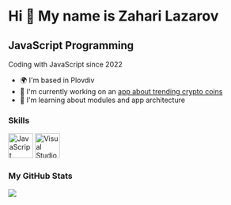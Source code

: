 Hi 👋 My name is Zahari Lazarov 
===============================
## JavaScript Programming

Coding with JavaScript since 2022  
* 🌍  I'm based in Plovdiv 
* 🚀  I'm currently working on an [app about trending crypto coins](https://trendingcrypto.glitch.me) 
* 🧠  I'm learning about modules and app architecture

### Skills  

<p align="left"><a href="https://developer.mozilla.org/en-US/docs/Web/JavaScript" target="_blank" rel="noreferrer"><img src="https://raw.githubusercontent.com/danielcranney/readme-generator/main/public/icons/skills/javascript-colored.svg" width="50" height="50" alt="JavaScript" /></a> <a href="https://code.visualstudio.com/docs" target="_blank" rel="noreferrer"><img src="https://cdn.jsdelivr.net/gh/devicons/devicon/icons/vscode/vscode-original.svg" width="50" height="50" alt="Visual Studio Code" /></a> </p>
<p align="left"></p>

### My GitHub Stats

<a href="http://www.github.com/harecs"><img src="https://github-readme-streak-stats.herokuapp.com/?user=harecs&stroke=64748b&background=22272e&ring=facc15&fire=facc15&currStreakNum=64748b&currStreakLabel=facc15&sideNums=64748b&sideLabels=64748b&dates=64748b&hide_border=true" /></a>
